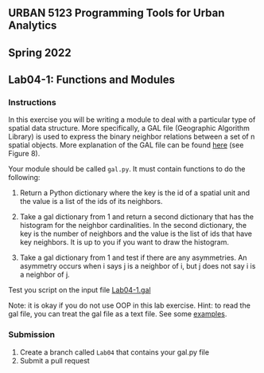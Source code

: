 ## URBAN 5123 Programming Tools for Urban Analytics
## Spring 2022
## Lab04-1: Functions and Modules

### Instructions

In this exercise you will be writing a module to deal with a particular type of spatial data structure. More specifically, a GAL file (Geographic Algorithm Library) is used to express the binary neighbor relations between a set of n spatial objects. More explanation of the GAL file can be found [here][here] (see Figure 8).

Your module should be called `gal.py`. It must contain functions to do the following:

1. Return a Python dictionary where the key is the id of a spatial unit and the value is a list of the ids of its neighbors.

2. Take a gal dictionary from 1 and return a second dictionary that has the histogram for the neighbor cardinalities. In the second dictionary, the key is the number of neighbors and the value is the list of ids that have key neighbors. It is up to you if you want to draw the histogram. 

3. Take a gal dictionary from 1 and test if there are any asymmetries. An asymmetry occurs when i says j is a neighbor of i, but j does not say i is a neighbor of j.


Test you script on the input file [Lab04-1.gal]

Note: it is okay if you do not use OOP in this lab exercise. 
Hint: to read the gal file, you can treat the gal file as a text file. See some [examples][example].

### Submission

1. Create a branch called `Lab04` that contains your gal.py file
2. Submit a pull request

[here]: https://geodacenter.github.io/workbook/4a_contig_weights/lab4a.html#gal-weights-file
[Lab04-1.gal]: Lab04-1.gal
[example]: https://www.w3schools.com/python/python_file_open.asp





